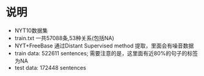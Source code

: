 # 说明
- NYT10数据集
- train.txt 一共57088条,53种关系(包括NA)
- NYT+FreeBase 通过Distant Supervised method 提取，里面会有噪音数据
- train data: 522611 sentences; 需要注意的是，这里面有近80%的句子的标签为NA
- test data: 172448 sentences
